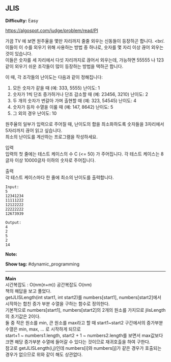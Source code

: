 ## JLIS

**Difficulty:** Easy

https://algospot.com/judge/problem/read/PI

가끔 TV 에 보면 원주율을 몇만 자리까지 줄줄 외우는 신동들이 등장하곤 합니다. <br/.
이들이 이 수를 외우기 위해 사용하는 방법 중 하나로, 숫자를 몇 자리 이상 끊어 외우는 것이 있습니다. <br/>
이들은 숫자를 세 자리에서 다섯 자리까지로 끊어서 외우는데, 가능하면 55555 나 123 같이 외우기 쉬운 조각들이 많이 등장하는 방법을 택하곤 합니다. <br/>

이 때, 각 조각들의 난이도는 다음과 같이 정해집니다: <br/>
1. 모든 숫자가 같을 때 (예: 333, 5555) 난이도: 1
2. 숫자가 1씩 단조 증가하거나 단조 감소할 때 (예: 23456, 3210) 난이도: 2
3. 두 개의 숫자가 번갈아 가며 출현할 때 (예: 323, 54545) 난이도: 4
4. 숫자가 등차 수열을 이룰 때 (예: 147, 8642) 난이도: 5
5. 그 외의 경우 난이도: 10

원주율의 일부가 입력으로 주어질 때, 난이도의 합을 최소화하도록 숫자들을 3자리에서 5자리까지 끊어 읽고 싶습니다. <br/>
최소의 난이도를 계산하는 프로그램을 작성하세요.

입력 <br/>
입력의 첫 줄에는 테스트 케이스의 수 C (<= 50) 가 주어집니다. 각 테스트 케이스는 8글자 이상 10000글자 이하의 숫자로 주어집니다.

출력 <br/>
각 테스트 케이스마다 한 줄에 최소의 난이도를 출력합니다.

```
Input:
5 
12341234 
11111222 
12122222 
22222222 
12673939

Output: 
4
2
5
2
14
```

**Note:**

**Show tag:** \#dynamic\_programming

------------------------------------

**Main** <br/>
시간복잡도 : O(nm(n+m)) 공간복잡도 O(nm) <br/>
책의 해답을 보고 풀었다. <br/>
getJLISLength(int start1, int start2)를 numbers[start1], numbers[start2]에서 시작하는 합친 증가 부분 수열을 구하는 함수로 정의한다. <br/>
기본적으로 numbers[start1], numbers[start2]의 2개의 원소를 가지므로 jlisLength의 초기값은 2이다. <br/>
둘 중 작은 원소를 min, 큰 원소를 max라고 할 때 start1~start2 구간에서의 증가부분 수열은 min, max, ... 로 시작하게 되므로 <br/>
start+1 ~ numbers1.length, start2 + 1 ~ numbers2.length를 보면서 max값보다 크면 해당 증가부분 수열에 들어갈 수 있다는 것이므로 재귀호출을 하여 구한다. <br/>
참고로 getJLISLength(i,j)인데 numbers[i]와 numbers[j]가 같은 경우가 호출되는 경우가 없으므로 위와 같이 해도 상관없다. <br/>